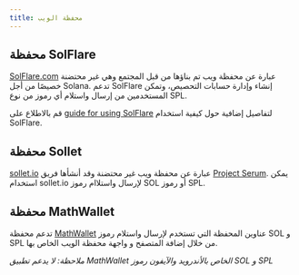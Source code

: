 ```yaml
---
title: محفظة الويب
---
```


## محفظة SolFlare
[SolFlare.com](https://solflare.com/) عبارة عن محفظة ويب تم بناؤها من قبل المجتمع وهي غير محتضنة خصيصًا من أجل Solana.  تدعم SolFlare إنشاء وإدارة حسابات التحصيص، وتمكن المستخدمين من إرسال واستلام أي رموز من نوع SPL.

قم بالاطلاع على [guide for using SolFlare](solflare.md) لتفاصيل إضافية حول كيفية استخدام SolFlare.

## محفظة Sollet
[sollet.io](https://www.sollet.io/) عبارة عن محفظة ويب غير محتضنة وقد أنشأها فريق [Project Serum](https://projectserum.com/).  يمكن استخدام sollet.io لإرسال واستلاام رموز SOL أو رموز SPL.

## محفظة MathWallet

تدعم محفظة [MathWallet](https://mathwallet.org/) عناوين المحفظة التي تستخدم لإرسال واستلام رموز SOL و SPL من خلال إضافة المتصفح و واجهة محفظة الويب الخاص بها.

*ملاحظة: لا يدعم تطبيق MathWallet الخاص بالأندرويد والآيفون رموز SOL و SPL*
